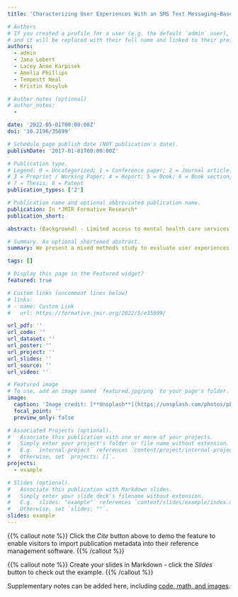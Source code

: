 ```yaml
---
title: 'Characterizing User Experiences With an SMS Text Messaging–Based mHealth Intervention - Mixed Methods Study'

# Authors
# If you created a profile for a user (e.g. the default `admin` user), write the username (folder name) here
# and it will be replaced with their full name and linked to their profile.
authors:
  - admin
  - Jana Lebert
  - Lacey Anne Karpisek
  - Amelia Phillips
  - Tempestt Neal
  - Kristin Kosyluk

# Author notes (optional)
# author_notes:
  - 

date: '2022-05-01T00:00:00Z'
doi: '10.2196/35699'

# Schedule page publish date (NOT publication's date).
publishDate: '2017-01-01T00:00:00Z'

# Publication type.
# Legend: 0 = Uncategorized; 1 = Conference paper; 2 = Journal article;
# 3 = Preprint / Working Paper; 4 = Report; 5 = Book; 6 = Book section;
# 7 = Thesis; 8 = Patent
publication_types: ['2']

# Publication name and optional abbreviated publication name.
publication: In *JMIR Formative Research*
publication_short: 

abstract: (Background) - Limited access to mental health care services due to provider shortages, geographic limitations, and cost has driven the area of mobile health (mHealth) care to address these access gaps. Reports from the Cohen Veterans Network and National Council for Behavioral Health show that in states where mental health care is more accessible, 38% of people still do not receive the care they need. mHealth strategies help to provide care to individuals experiencing these barriers at lower cost and greater convenience, making mHealth a great resource to bridge the gaps. (Objective) - We present a mixed methods study to evaluate user experiences with the mental mHealth service, Cope Notes. Specifically, we aimed to investigate the following research questions: How do users perceive the service in relation to stigma, impact of the intervention, and perceived usefulness? How do users rate the Cope Notes service and SMS text messaging along various dimensions of acceptability? What is the relationship between Cope Notes SMS text message ratings, user personality, and coping strategies? What are user perspectives of leveraging ubiquitous sensing technologies to improve delivery and provide tailored content? (Methods) - We performed qualitative interviews with Cope Notes users (N=14) who have used the service for at least 30 days to evaluate their experiences and usefulness of the service. These interviews were coded by 2 raters (SLK and JL), and the interrater reliability was calculated with SPSS (IBM Corp) at 61.8%. In addition, participants completed quantitative measures, including a user experiences survey, personality inventory (Big Five Inventory-10), and coping assessment (Brief Coping Orientation to Problems Experienced). (Results) - We derived 7 themes from our qualitative interviews: Likes or Perceived Benefits, Dislikes or Limitations, Suggested Changes, Stigma or Help Seeking, Perceptions of Ubiquitous Sensing, Cultural Sensitivity, and Alternative mHealth Resources. Exploratory analyses between acceptability ratings of Cope Notes and personality factors showed statistically significant positive relationships between seeing oneself as someone who is generally trusting and acceptability items, the most significant being item 7 (I fully understood the sentiment behind Cope Notes Messages) with (rs(10)=0.82, P=.001). We also found statistically significant relationships between acceptability and Brief Coping Orientation to Problems Experienced items, with the strongest positive correlation between participants strongly endorsing coping by accepting the reality that an event has happened and acceptability item 7 (rs(8)=0.86, P=.001). (Conclusions) - Our study found that Cope Notes subscribers appreciate the service for reframing their mental wellness with statistically significant correlations between personality and acceptability of the service. We found that some users prefer a more personalized experience with neutral to positive reactions to a potential companion app that continuously monitors user behavior via smartphone sensors to provide just-in-time interventions when users need it most.

# Summary. An optional shortened abstract.
summary: We present a mixed methods study to evaluate user experiences with the mental mHealth service, Cope Notes. Specifically, we aimed to investigate the following research questions: How do users perceive the service in relation to stigma, impact of the intervention, and perceived usefulness? How do users rate the Cope Notes service and SMS text messaging along various dimensions of acceptability? What is the relationship between Cope Notes SMS text message ratings, user personality, and coping strategies? What are user perspectives of leveraging ubiquitous sensing technologies to improve delivery and provide tailored content?

tags: []

# Display this page in the Featured widget?
featured: true

# Custom links (uncomment lines below)
# links:
# - name: Custom Link
#   url: https://formative.jmir.org/2022/5/e35699/

url_pdf: ''
url_code: ''
url_dataset: ''
url_poster: ''
url_project: ''
url_slides: ''
url_source: ''
url_video: ''

# Featured image
# To use, add an image named `featured.jpg/png` to your page's folder.
image:
  caption: 'Image credit: [**Unsplash**](https://unsplash.com/photos/pLCdAaMFLTE)'
  focal_point: ''
  preview_only: false

# Associated Projects (optional).
#   Associate this publication with one or more of your projects.
#   Simply enter your project's folder or file name without extension.
#   E.g. `internal-project` references `content/project/internal-project/index.md`.
#   Otherwise, set `projects: []`.
projects:
  - example

# Slides (optional).
#   Associate this publication with Markdown slides.
#   Simply enter your slide deck's filename without extension.
#   E.g. `slides: "example"` references `content/slides/example/index.md`.
#   Otherwise, set `slides: ""`.
slides: example
---
```


{{% callout note %}}
Click the _Cite_ button above to demo the feature to enable visitors to import publication metadata into their reference management software.
{{% /callout %}}

{{% callout note %}}
Create your slides in Markdown - click the _Slides_ button to check out the example.
{{% /callout %}}

Supplementary notes can be added here, including [code, math, and images](https://wowchemy.com/docs/writing-markdown-latex/).
